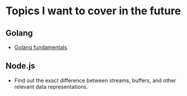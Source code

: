 # Topics I want to cover in the future

## Golang

- [Golang fundamentals](https://www.golang-book.com/books/intro/4)

## Node.js

- Find out the exact difference between streams, buffers, and other relevant data representations.